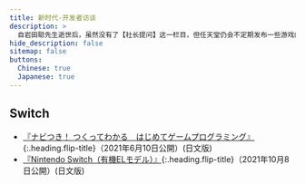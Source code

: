 ```yaml
---
title: 新时代-开发者访谈
description: >
  自岩田聪先生逝世后，虽然没有了【社长提问】这一栏目，但任天堂仍会不定期发布一些游戏的开发者访谈。<br>故开设了本页面【新时代-开发者访谈】，对这些访谈进行了收集整理，各文章来源均在简介中注明。<br>由于此类访谈数量较少，因此不同语言的版本都将汇集在本页面下。<br>此外，在更早期的1998-2012年间，任天堂曾开设的《NOM（Nintendo Online Magazine）》上也有不少开发者访谈。这部分将在修补完【社长提问】，整理完【新时代】系列之后再进行归档。
hide_description: false
sitemap: false
buttons:
  Chinese: true
  Japanese: true
---
```


## Switch

* [『ナビつき！ つくってわかる　はじめてゲームプログラミング』]{:.heading.flip-title}（2021年6月10日公開）(日文版)
* [『Nintendo Switch（有機ELモデル）』]{:.heading.flip-title}（2021年10月8日公開）(日文版)


[『ナビつき！ つくってわかる　はじめてゲームプログラミング』]: ../new/jp/switch/awuxa/vol1/1/
[『Nintendo Switch（有機ELモデル）』]: ../new/jp/switch/switch-oled/vol1/1/